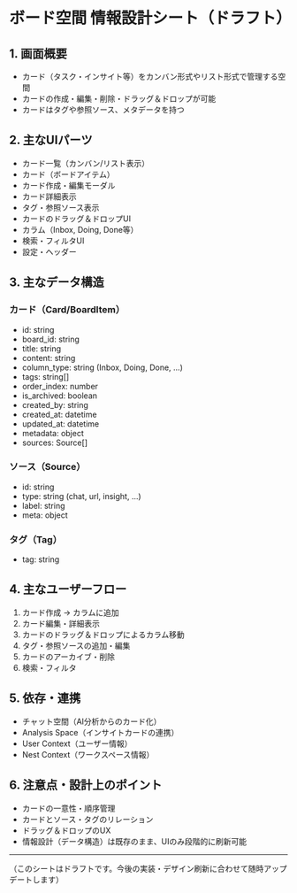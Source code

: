 # ボード空間 情報設計シート（ドラフト）

## 1. 画面概要

- カード（タスク・インサイト等）をカンバン形式やリスト形式で管理する空間
- カードの作成・編集・削除・ドラッグ＆ドロップが可能
- カードはタグや参照ソース、メタデータを持つ

## 2. 主なUIパーツ

- カード一覧（カンバン/リスト表示）
- カード（ボードアイテム）
- カード作成・編集モーダル
- カード詳細表示
- タグ・参照ソース表示
- カードのドラッグ＆ドロップUI
- カラム（Inbox, Doing, Done等）
- 検索・フィルタUI
- 設定・ヘッダー

## 3. 主なデータ構造

### カード（Card/BoardItem）
- id: string
- board_id: string
- title: string
- content: string
- column_type: string (Inbox, Doing, Done, ...)
- tags: string[]
- order_index: number
- is_archived: boolean
- created_by: string
- created_at: datetime
- updated_at: datetime
- metadata: object
- sources: Source[]

### ソース（Source）
- id: string
- type: string (chat, url, insight, ...)
- label: string
- meta: object

### タグ（Tag）
- tag: string

## 4. 主なユーザーフロー

1. カード作成 → カラムに追加
2. カード編集・詳細表示
3. カードのドラッグ＆ドロップによるカラム移動
4. タグ・参照ソースの追加・編集
5. カードのアーカイブ・削除
6. 検索・フィルタ

## 5. 依存・連携

- チャット空間（AI分析からのカード化）
- Analysis Space（インサイトカードの連携）
- User Context（ユーザー情報）
- Nest Context（ワークスペース情報）

## 6. 注意点・設計上のポイント

- カードの一意性・順序管理
- カードとソース・タグのリレーション
- ドラッグ＆ドロップのUX
- 情報設計（データ構造）は既存のまま、UIのみ段階的に刷新可能

---

（このシートはドラフトです。今後の実装・デザイン刷新に合わせて随時アップデートします） 